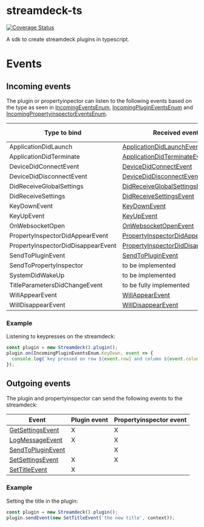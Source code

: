 # streamdeck-ts

[![Coverage Status](https://coveralls.io/repos/github/rweich/streamdeck-ts/badge.svg?branch=main)](https://coveralls.io/github/rweich/streamdeck-ts?branch=main)

A sdk to create streamdeck plugins in typescript.

# Events

## Incoming events

The plugin or propertyinpector can listen to the following events
based on the type as seen in [IncomingEventsEnum](src/events/incoming/IncomingEvents.ts),
[IncomingPluginEventsEnum](src/events/incoming/plugin/IncomingPluginEvents.ts)
and [IncomingPropertyinspectorEventsEnum](src/events/incoming/propertyinspector/IncomingPropertyinspectorEvents.ts).

| Type to bind | Received event | Plugin event | Propertyinspector event |
| --- | --- | --- | --- |
| ApplicationDidLaunch | [ApplicationDidLaunchEvent](src/events/incoming/plugin/ApplicationDidLaunchEvent.ts) | X | |
| ApplicationDidTerminate | [ApplicationDidTerminateEvent](src/events/incoming/plugin/ApplicationDidTerminateEvent.ts) | X | |
| DeviceDidConnectEvent | [DeviceDidConnectEvent](src/events/incoming/plugin/DeviceDidConnectEvent.ts) | X | |
| DeviceDidDisconnectEvent | [DeviceDidDisconnectEvent](src/events/incoming/plugin/DeviceDidDisconnectEvent.ts) | X | |
| DidReceiveGlobalSettings | [DidReceiveGlobalSettingsEvent](src/events/incoming/DidReceiveGlobalSettingsEvent.ts) | X | X |
| DidReceiveSettings | [DidReceiveSettingsEvent](src/events/incoming/DidReceiveSettingsEvent.ts) | X | X |
| KeyDownEvent | [KeyDownEvent](src/events/incoming/plugin/KeyDownEvent.ts) | X | |
| KeyUpEvent | [KeyUpEvent](src/events/incoming/plugin/KeyUpEvent.ts) | X | |
| OnWebsocketOpen | [OnWebsocketOpenEvent](src/events/incoming/OnWebsocketOpenEvent.ts) | X | X |
| PropertyInspectorDidAppearEvent | [PropertyInspectorDidAppearEvent](src/events/incoming/plugin/PropertyInspectorDidAppearEvent.ts) | X | |
| PropertyInspectorDidDisappearEvent | [PropertyInspectorDidDisappearEvent](src/events/incoming/plugin/PropertyInspectorDidDisappearEvent.ts) | X | |
| SendToPluginEvent | [SendToPluginEvent](src/events/incoming/plugin/SendToPluginIncomingEvent.ts) | X | |
| SendToPropertyInspector | to be implemented | | X |
| SystemDidWakeUp | to be implemented | X | |
| TitleParametersDidChangeEvent | to be fully implemented | X | |
| WillAppearEvent | [WillAppearEvent](src/events/incoming/plugin/WillAppearEvent.ts) | X | |
| WillDisappearEvent | [WillDisappearEvent](src/events/incoming/plugin/WillDisappearEvent.ts) | X | |

### Example

Listening to keypresses on the streamdeck:

```typescript
const plugin = new Streamdeck().plugin();
plugin.on(IncomingPluginEventsEnum.KeyDown, event => {
  console.log(`key pressed on row ${event.row} and column ${event.column}`);
});
```

## Outgoing events

The plugin and propertyinspector can send the following events to the streamdeck:

| Event | Plugin event | Propertyinspector event |
| --- | --- | --- |
| [GetSettingsEvent](src/events/outgoing/GetSettingsEvent.ts) | X | X |
| [LogMessageEvent](src/events/outgoing/LogMessageEvent.ts) | X | X |
| [SendToPluginEvent](src/events/outgoing/propertyinspector/SendToPluginEvent.ts) | | X |
| [SetSettingsEvent](src/events/outgoing/SetSettingsEvent.ts) | X | X |
| [SetTitleEvent](src/events/outgoing/plugin/SetTitleEvent.ts) | X | |

### Example

Setting the title in the plugin:

```typescript
const plugin = new Streamdeck().plugin();
plugin.sendEvent(new SetTitleEvent('the new title', context));
```
